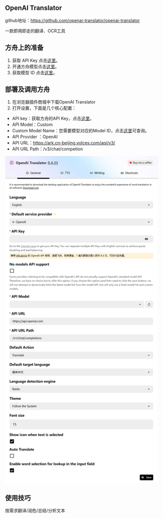 ## OpenAI Translator

github地址：https://github.com/openai-translator/openai-translator

一款即用即走的翻译、OCR工具

## **方舟**上的准备


1. 获取 API Key 点击[这里](https://console.volcengine.com/ark/region:ark+cn-beijing/apiKey)。
2. 开通方舟模型点击[这里](https://console.volcengine.com/ark/region:ark+cn-beijing/openManagement)。
3. 获取模型 ID 点击[这里](https://www.volcengine.com/docs/82379/1330310#%E6%96%87%E6%9C%AC%E7%94%9F%E6%88%90)。


## 部署及调用方舟


1. 在浏览器插件商城中下载OpenAI Translator
2. 打开设置，下面是几个核心配置：

- API key：获取方舟的API Key，点击[这里](https://console.volcengine.com/ark/region:ark+cn-beijing/apiKey)。
- API Model：Custom
- Custom Model Name：您需要模型对应的Model ID，点击[这里](https://www.volcengine.com/docs/82379/1330310#文本生成)可查询。
- API Provider ：OpenAI
- API URL：https://ark.cn-beijing.volces.com/api/v3/
- API URL Path：/v3/chat/competion

<div style="text-align: center"><img src="asset/1.png" width="667px" /></div>

## 使用技巧

按需求翻译/润色/总结/分析文本